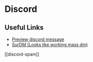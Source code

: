 # Discord

## Useful Links
- [Preview discord message](https://discohook.org/)
- [SurDM (Looks like working mass dm)](https://massdm.guide/SurDM/Quick+Start)

[[discord-spam]]
